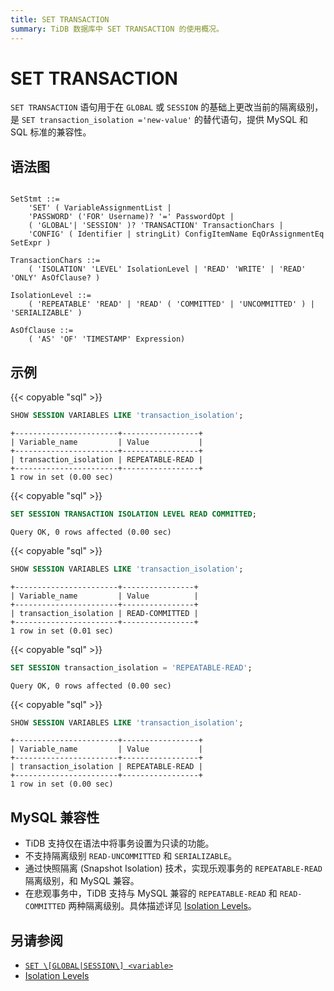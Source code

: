 ```yaml
---
title: SET TRANSACTION
summary: TiDB 数据库中 SET TRANSACTION 的使用概况。
---
```


# SET TRANSACTION

`SET TRANSACTION` 语句用于在 `GLOBAL` 或 `SESSION` 的基础上更改当前的隔离级别，是 `SET transaction_isolation ='new-value'` 的替代语句，提供 MySQL 和 SQL 标准的兼容性。

## 语法图

```ebnf+diagram

SetStmt ::=
    'SET' ( VariableAssignmentList | 
    'PASSWORD' ('FOR' Username)? '=' PasswordOpt | 
    ( 'GLOBAL'| 'SESSION' )? 'TRANSACTION' TransactionChars | 
    'CONFIG' ( Identifier | stringLit) ConfigItemName EqOrAssignmentEq SetExpr )

TransactionChars ::=
    ( 'ISOLATION' 'LEVEL' IsolationLevel | 'READ' 'WRITE' | 'READ' 'ONLY' AsOfClause? )

IsolationLevel ::=
    ( 'REPEATABLE' 'READ' | 'READ' ( 'COMMITTED' | 'UNCOMMITTED' ) | 'SERIALIZABLE' )

AsOfClause ::=
    ( 'AS' 'OF' 'TIMESTAMP' Expression)
```

## 示例

{{< copyable "sql" >}}

```sql
SHOW SESSION VARIABLES LIKE 'transaction_isolation';
```

```
+-----------------------+-----------------+
| Variable_name         | Value           |
+-----------------------+-----------------+
| transaction_isolation | REPEATABLE-READ |
+-----------------------+-----------------+
1 row in set (0.00 sec)
```

{{< copyable "sql" >}}

```sql
SET SESSION TRANSACTION ISOLATION LEVEL READ COMMITTED;
```

```
Query OK, 0 rows affected (0.00 sec)
```

{{< copyable "sql" >}}

```sql
SHOW SESSION VARIABLES LIKE 'transaction_isolation';
```

```
+-----------------------+----------------+
| Variable_name         | Value          |
+-----------------------+----------------+
| transaction_isolation | READ-COMMITTED |
+-----------------------+----------------+
1 row in set (0.01 sec)
```

{{< copyable "sql" >}}

```sql
SET SESSION transaction_isolation = 'REPEATABLE-READ';
```

```
Query OK, 0 rows affected (0.00 sec)
```

{{< copyable "sql" >}}

```sql
SHOW SESSION VARIABLES LIKE 'transaction_isolation';
```

```
+-----------------------+-----------------+
| Variable_name         | Value           |
+-----------------------+-----------------+
| transaction_isolation | REPEATABLE-READ |
+-----------------------+-----------------+
1 row in set (0.00 sec)
```

## MySQL 兼容性

* TiDB 支持仅在语法中将事务设置为只读的功能。
* 不支持隔离级别 `READ-UNCOMMITTED` 和 `SERIALIZABLE`。
* 通过快照隔离 (Snapshot Isolation) 技术，实现乐观事务的 `REPEATABLE-READ` 隔离级别，和 MySQL 兼容。
* 在悲观事务中，TiDB 支持与 MySQL 兼容的 `REPEATABLE-READ` 和 `READ-COMMITTED` 两种隔离级别。具体描述详见 [Isolation Levels](/transaction-isolation-levels.md)。

## 另请参阅

* [`SET \[GLOBAL|SESSION\] <variable>`](/sql-statements/sql-statement-set-variable.md)
* [Isolation Levels](/transaction-isolation-levels.md)
